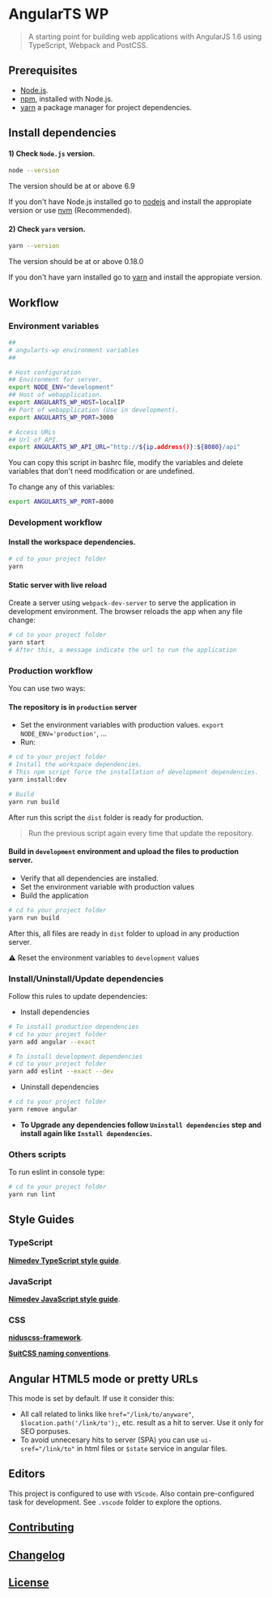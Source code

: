 # AngularTS WP

> A starting point for building web applications with AngularJS 1.6 using TypeScript, Webpack and PostCSS.


## Prerequisites

- [Node.js](https://nodejs.org/en/download/).
- [npm](https://www.npmjs.com/), installed with Node.js.
- [yarn](https://yarnpkg.com/) a package manager for project dependencies.


## Install dependencies

#### 1) Check `Node.js` version.
```sh
node --version
```
The version should be at or above 6.9

If you don't have Node.js installed go to [nodejs](https://nodejs.org/en/download/) and install the appropiate version or use [nvm](http://www.sergiolepore.net/2014/06/30/nvm-instalando-y-usando-node-version-manager/) (Recommended).

#### 2) Check `yarn` version.
```sh
yarn --version
```
The version should be at or above 0.18.0

If you don't have yarn installed go to [yarn](https://yarnpkg.com/en/docs/install) and install the appropiate version.


## Workflow

### Environment variables

```sh
##
# angularts-wp environment variables
##

# Host configuration
## Environment for server.
export NODE_ENV="development"
## Host of webapplication.
export ANGULARTS_WP_HOST=localIP
## Port of webapplication (Use in development).
export ANGULARTS_WP_PORT=3000

# Access URLs
## Url of API.
export ANGULARTS_WP_API_URL="http://${ip.address()}:${8080}/api"
```

You can copy this script in bashrc file, modify the variables and delete variables that don't need modification or are undefined.

To change any of this variables:

```sh
export ANGULARTS_WP_PORT=8000
```

### Development workflow

#### Install the workspace dependencies.
```sh
# cd to your project folder
yarn
```

#### Static server with live reload
Create a server using `webpack-dev-server` to serve the application in development environment.
The browser reloads the app when any file change:
```sh
# cd to your project folder
yarn start
# After this, a message indicate the url to run the application
```

### Production workflow

You can use two ways:

#### The repository is in `production` server
- Set the environment variables with production values. `export NODE_ENV='production'`, ...
- Run:
```sh
# cd to your project folder
# Install the workspace dependencies.
# This npm script force the installation of development dependencies.
yarn install:dev

# Build
yarn run build
```
After run this script the `dist` folder is ready for production.
> Run the previous script again every time that update the repository.

#### Build in `development` environment and upload the files to production server.
- Verify that all dependencies are installed.
- Set the environment variable with production values
- Build the application
```sh
# cd to your project folder
yarn run build
```
After this, all files are ready in `dist` folder to upload in any production server.

:warning: Reset the environment variables to `development` values

### Install/Uninstall/Update dependencies
Follow this rules to update dependencies:

- Install dependencies

```sh
# To install production dependencies
# cd to your project folder
yarn add angular --exact
```
```sh
# To install development dependencies
# cd to your project folder
yarn add eslint --exact --dev
```

- Uninstall dependencies

```sh
# cd to your project folder
yarn remove angular
```

- **To Upgrade any dependencies follow `Uninstall dependencies` step and install again like `Install dependencies`.**

### Others scripts

To run eslint in console type:

```sh
# cd to your project folder
yarn run lint
```


## Style Guides

### TypeScript

**[Nimedev TypeScript style guide](https://github.com/nimedev/typescript)**.

### JavaScript

**[Nimedev JavaScript style guide](https://github.com/nimedev/javascript)**.

### CSS

**[niduscss-framework](https://github.com/nimedev/niduscss-framework)**.

**[SuitCSS naming conventions](https://github.com/suitcss/suit/blob/master/doc/naming-conventions.md)**.


## Angular HTML5 mode or pretty URLs

This mode is set by default. If use it consider this:

- All call related to links like `href="/link/to/anyware"`, `$location.path('/link/to');`, etc. result as a hit to server. Use it only for SEO porpuses.
- To avoid unnecesary hits to server (SPA) you can use `ui-sref="/link/to"` in html files or `$state` service in angular files.


## Editors
This project is configured to use with `VScode`. Also contain pre-configured task for development. See `.vscode` folder to explore the options.


## [Contributing](CONTRIBUTING.md)


## [Changelog](CHANGELOG.md)


## [License](LICENSE.md)
